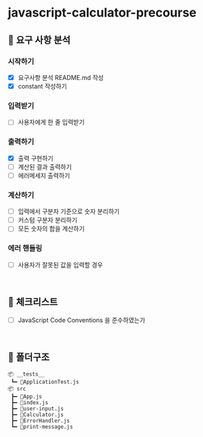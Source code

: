 # javascript-calculator-precourse

## 🚀 요구 사항 분석
### 시작하기

- [x]  요구사항 분석 README.md 작성
- [x]  constant 작성하기

### 입력받기

- [ ]  사용자에게 한 줄 입력받기

### 출력하기

- [x]  출력 구현하기
- [ ]  계산된 결과 출력하기
- [ ]  에러메세지 출력하기

### 계산하기

- [ ]  입력에서 구분자 기준으로 숫자 분리하기
- [ ]  커스텀 구분자 분리하기
- [ ]  모든 숫자의 합을 계산하기

### 에러 핸들링

- [ ]  사용자가 잘못된 값을 입력할 경우

<br/>

## 🚨 체크리스트
- [ ]  JavaScript Code Conventions 을 준수하였는가

<br/>

## 📄 폴더구조
```
📦 __tests__
 ┗━ 📜ApplicationTest.js
📦 src
 ┣━ 📜App.js
 ┣━ 📜index.js
 ┣━ 📜user-input.js
 ┣━ 📜Calculator.js
 ┣━ 📜ErrorHandler.js
 ┗━ 📜print-message.js
```